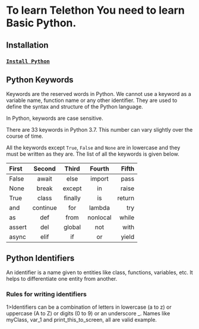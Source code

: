 # To learn Telethon You need to learn Basic Python.

## Installation
### [`Install Python`](https://www.python.org/downloads/)

## Python Keywords
Keywords are the reserved words in Python.
We cannot use a keyword as a variable name, function name or any other identifier. They are used to define the syntax and structure of the Python language.

In Python, keywords are case sensitive.

There are 33 keywords in Python 3.7. This number can vary slightly over the course of time.

All the keywords except `True`, `False` and `None` are in lowercase and they must be written as they are. The list of all the keywords is given below.

| First | Second | Third | Fourth | Fifth |
| :---         |     :---:      |     :---:      |     :---:      |          ---: |
| False | await     | else    | import    |pass     |
| None     | break       | except      | in    | raise    |
| True | class     | finally    | is    | return    |
| and     | continue       | for      | lambda    | try    |
| as      | def     | from    | nonlocal   | while    |
| assert     | del       | global      | not   | with    |
| async | elif     | if    | or    | yield    |

## Python Identifiers
An identifier is a name given to entities like class, functions, variables, etc. It helps to differentiate one entity from another.
### Rules for writing identifiers
1>Identifiers can be a combination of letters in lowercase (a to z) or uppercase (A to Z) or digits (0 to 9) or an underscore _. Names like myClass, var_1 and print_this_to_screen, all are valid example.
